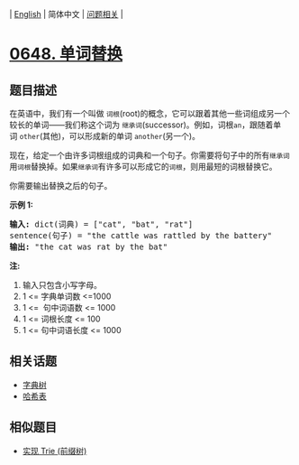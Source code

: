 
| [English](README_EN.md) | 简体中文 | [问题相关](QUESTION.md) |
# [0648. 单词替换](https://leetcode-cn.com/problems/replace-words/)
## 题目描述
<p>在英语中，我们有一个叫做&nbsp;<code>词根</code>(root)的概念，它可以跟着其他一些词组成另一个较长的单词&mdash;&mdash;我们称这个词为&nbsp;<code>继承词</code>(successor)。例如，词根<code>an</code>，跟随着单词&nbsp;<code>other</code>(其他)，可以形成新的单词&nbsp;<code>another</code>(另一个)。</p>

<p>现在，给定一个由许多词根组成的词典和一个句子。你需要将句子中的所有<code>继承词</code>用<code>词根</code>替换掉。如果<code>继承词</code>有许多可以形成它的<code>词根</code>，则用最短的词根替换它。</p>

<p>你需要输出替换之后的句子。</p>

<p><strong>示例 1:</strong></p>

<pre>
<strong>输入:</strong> dict(词典) = [&quot;cat&quot;, &quot;bat&quot;, &quot;rat&quot;]
sentence(句子) = &quot;the cattle was rattled by the battery&quot;
<strong>输出:</strong> &quot;the cat was rat by the bat&quot;
</pre>

<p><strong>注:</strong></p>

<ol>
	<li>输入只包含小写字母。</li>
	<li>1 &lt;= 字典单词数 &lt;=1000</li>
	<li>1 &lt;=&nbsp; 句中词语数&nbsp;&lt;= 1000</li>
	<li>1 &lt;= 词根长度 &lt;= 100</li>
	<li>1 &lt;= 句中词语长度&nbsp;&lt;= 1000</li>
</ol>

## 相关话题
- [字典树](https://leetcode-cn.com/tag/trie)
- [哈希表](https://leetcode-cn.com/tag/hash-table)
## 相似题目
- [实现 Trie (前缀树)](../0208/README.md)
